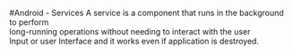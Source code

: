 #Android - Services
A service is a component that runs in the background to perform <br/>
long-running operations without needing to interact with the user <br/>
Input or user Interface and it works even if application is destroyed. 
